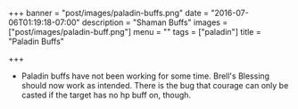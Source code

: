 +++
banner = "post/images/paladin-buffs.png"
date = "2016-07-06T01:19:18-07:00"
description = "Shaman Buffs"
images = ["post/images/paladin-buff.png"]
menu = ""
tags = ["paladin"]
title = "Paladin Buffs"

+++
* Paladin buffs have not been working for some time. Brell's Blessing should now work as intended. There is the bug that courage can only be casted if the target has no hp buff on, though.
<!--more-->